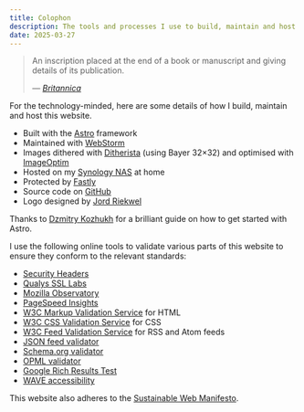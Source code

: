 ```yaml
---
title: Colophon
description: The tools and processes I use to build, maintain and host this website.
date: 2025-03-27
---
```


> An inscription placed at the end of a book or manuscript and giving details of its publication.
>
> &mdash; <cite>[Britannica](https://www.britannica.com/art/colophon-visual-arts)</cite>

For the technology-minded, here are some details of how I build, maintain and host this website.

* Built with the [Astro](https://astro.build) framework
* Maintained with [WebStorm](https://www.jetbrains.com/webstorm/)
* Images dithered with [Ditherista](https://github.com/robertkist/ditherista/) (using Bayer 32&times;32) and optimised with [ImageOptim](https://imageoptim.com/)
* Hosted on my [Synology NAS](/blog/23-moving-to-local-hosting/) at home
* Protected by [Fastly](https://www.fastly.com)
* Source code on [GitHub](https://github.com/rubenarakelyan/wackomenace.co.uk)
* Logo designed by [Jord Riekwel](https://larkef.com)

Thanks to [Dzmitry Kozhukh](https://www.kozhuhds.com/blog/how-to-build-a-static-lightweight-mdx-blog-with-astro-step-by-step-guide) for a brilliant guide on how to get started with Astro.

I use the following online tools to validate various parts of this website to ensure they conform to the relevant standards:

* [Security Headers](https://securityheaders.com)
* [Qualys SSL Labs](https://www.ssllabs.com)
* [Mozilla Observatory](https://observatory.mozilla.org)
* [PageSpeed Insights](https://pagespeed.web.dev)
* [W3C Markup Validation Service](https://validator.w3.org) for HTML
* [W3C CSS Validation Service](https://jigsaw.w3.org/css-validator/) for CSS
* [W3C Feed Validation Service](https://validator.w3.org/feed/) for RSS and Atom feeds
* [JSON feed validator](https://validator.jsonfeed.org)
* [Schema.org validator](https://validator.schema.org)
* [OPML validator](http://validator.opml.org)
* [Google Rich Results Test](https://search.google.com/test/rich-results)
* [WAVE accessibility](https://wave.webaim.org/aim/)

This website also adheres to the [Sustainable Web Manifesto](https://www.sustainablewebmanifesto.com/).
